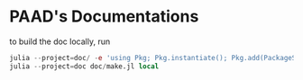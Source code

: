 # PAAD's Documentations

to build the doc locally, run

```julia
julia --project=doc/ -e 'using Pkg; Pkg.instantiate(); Pkg.add(PackageSpec(path=pwd()))'
julia --project=doc doc/make.jl local
```
